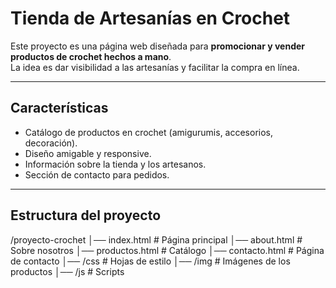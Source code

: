 #  Tienda de Artesanías en Crochet

Este proyecto es una página web diseñada para **promocionar y vender productos de crochet hechos a mano**.  
La idea es dar visibilidad a las artesanías y facilitar la compra en línea.

---

##  Características
- Catálogo de productos en crochet (amigurumis, accesorios, decoración).
- Diseño amigable y responsive.
- Información sobre la tienda y los artesanos.
- Sección de contacto para pedidos.

---

##  Estructura del proyecto
/proyecto-crochet
│── index.html # Página principal
│── about.html # Sobre nosotros
│── productos.html # Catálogo
│── contacto.html # Página de contacto
│── /css # Hojas de estilo
│── /img # Imágenes de los productos
│── /js # Scripts

